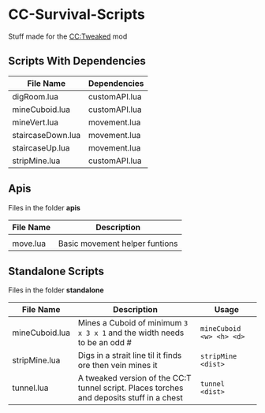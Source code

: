 # CC-Survival-Scripts

Stuff made for the [CC:Tweaked](https://www.curseforge.com/minecraft/mc-mods/cc-tweaked) mod

## Scripts With Dependencies 

| File Name | Dependencies |
| ----------- | ----------- |
| digRoom.lua | customAPI.lua |
| mineCuboid.lua | customAPI.lua |
| mineVert.lua | movement.lua |
| staircaseDown.lua | movement.lua |
| staircaseUp.lua | movement.lua |
| stripMine.lua | customAPI.lua |

## Apis

Files in the folder **apis**

| File Name | Description |
| ----------- | ----------- |
|  |  |
| move.lua | Basic movement helper funtions |

## Standalone Scripts

Files in the folder **standalone**

| File Name | Description | Usage |
| ----------- | ----------- | ----------- |
| mineCuboid.lua | Mines a Cuboid of minimum `3 x 3 x 1` and the width needs to be an odd # | `mineCuboid <w> <h> <d>` |
| stripMine.lua | Digs in a strait line til it finds ore then vein mines it | `stripMine <dist>` |
| tunnel.lua | A tweaked version of the CC:T tunnel script. Places torches and deposits stuff in a chest | `tunnel <dist>` |
